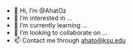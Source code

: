- 👋 Hi, I’m @AhatOz
- 👀 I’m interested in ...
- 🌱 I’m currently learning ...
- 💞️ I’m looking to collaborate on ...
- 📫 Contact me through ahato@ksu.edu

<!---
AhatOz/AhatOz is a ✨ special ✨ repository because its `README.md` (this file) appears on your GitHub profile.
You can click the Preview link to take a look at your changes.
--->
